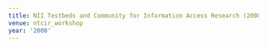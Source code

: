 ```yaml
---
title: NII Testbeds and Community for Information Access Research (2008)
venue: ntcir_workshop
year: '2008'
---
```

